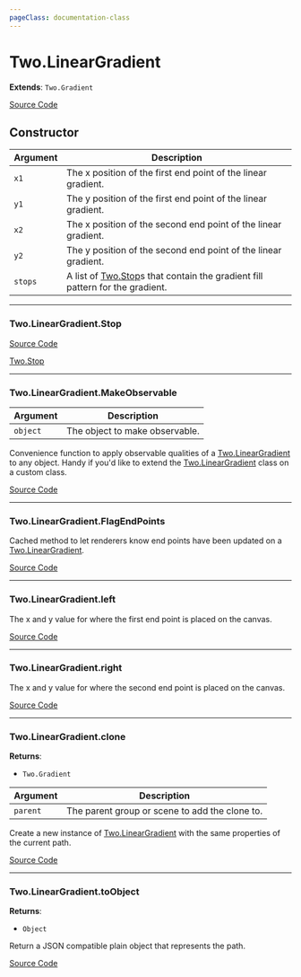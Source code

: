 ```yaml
---
pageClass: documentation-class
---
```


# Two.LinearGradient


<div class="extends">

__Extends__: `Two.Gradient`

</div>





<div class="meta">

  [Source Code](https://github.com/jonobr1/two.js/blob/dev/src/effects/linear-gradient.js#L8)

</div>



## Constructor


| Argument | Description |
| ---- | ----------- |
|  `x1`  | The x position of the first end point of the linear gradient. |
|  `y1`  | The y position of the first end point of the linear gradient. |
|  `x2`  | The x position of the second end point of the linear gradient. |
|  `y2`  | The y position of the second end point of the linear gradient. |
|  `stops`  | A list of [Two.Stop](/documentation/stop)s that contain the gradient fill pattern for the gradient. |



---

<div class="static member ">

### Two.LinearGradient.Stop















<div class="meta">

  [Source Code](https://github.com/jonobr1/two.js/blob/dev/src/effects/linear-gradient.js#L55)

</div>





<div class="see">

[Two.Stop](/documentation/stop)

</div>


</div>



---

<div class="static function ">

### Two.LinearGradient.MakeObservable










<div class="params">

| Argument | Description |
| ---- | ----------- |
|  `object`  | The object to make observable. |
</div>




<div class="description">

Convenience function to apply observable qualities of a [Two.LinearGradient](/documentation/lineargradient) to any object. Handy if you'd like to extend the [Two.LinearGradient](/documentation/lineargradient) class on a custom class.

</div>



<div class="meta">

  [Source Code](https://github.com/jonobr1/two.js/blob/dev/src/effects/linear-gradient.js#L61)

</div>






</div>



---

<div class="static function ">

### Two.LinearGradient.FlagEndPoints













<div class="description">

Cached method to let renderers know end points have been updated on a [Two.LinearGradient](/documentation/lineargradient).

</div>



<div class="meta">

  [Source Code](https://github.com/jonobr1/two.js/blob/dev/src/effects/linear-gradient.js#L71)

</div>






</div>



---

<div class="instance member ">

### Two.LinearGradient.left








<div class="properties">

The x and y value for where the first end point is placed on the canvas.

</div>








<div class="meta">

  [Source Code](https://github.com/jonobr1/two.js/blob/dev/src/effects/linear-gradient.js#L27)

</div>






</div>



---

<div class="instance member ">

### Two.LinearGradient.right








<div class="properties">

The x and y value for where the second end point is placed on the canvas.

</div>








<div class="meta">

  [Source Code](https://github.com/jonobr1/two.js/blob/dev/src/effects/linear-gradient.js#L32)

</div>






</div>



---

<div class="instance function ">

### Two.LinearGradient.clone




<div class="returns">

__Returns__:



+ `Two.Gradient`




</div>







<div class="params">

| Argument | Description |
| ---- | ----------- |
|  `parent`  | The parent group or scene to add the clone to. |
</div>




<div class="description">

Create a new instance of [Two.LinearGradient](/documentation/lineargradient) with the same properties of the current path.

</div>



<div class="meta">

  [Source Code](https://github.com/jonobr1/two.js/blob/dev/src/effects/linear-gradient.js#L93)

</div>






</div>



---

<div class="instance function ">

### Two.LinearGradient.toObject




<div class="returns">

__Returns__:



+ `Object`




</div>










<div class="description">

Return a JSON compatible plain object that represents the path.

</div>



<div class="meta">

  [Source Code](https://github.com/jonobr1/two.js/blob/dev/src/effects/linear-gradient.js#L121)

</div>






</div>


